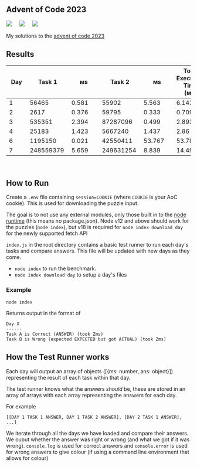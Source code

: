 ## Advent of Code 2023

![](https://img.shields.io/badge/Language-JS-778528?style=for-the-badge) &nbsp; &nbsp; ![](https://img.shields.io/badge/📅%20Day%20-7-118499?style=for-the-badge) &nbsp; &nbsp;  ![](https://img.shields.io/badge/⭐%20Stars%20-12-b5792a?style=for-the-badge)

My solutions to the [advent of code 2023](https://adventofcode.com/2023/)

## Results

Day | Task 1 | ᴍs | Task 2 | ᴍs | Total Execution Time (ᴍs)
-|-|-|-|-|-
1&nbsp;&nbsp;&nbsp;&nbsp;&nbsp;&nbsp;&nbsp;|56465&nbsp;&nbsp;&nbsp;&nbsp;&nbsp;|0.581&nbsp;&nbsp;&nbsp;&nbsp;&nbsp;|55902&nbsp;&nbsp;&nbsp;&nbsp;&nbsp;|5.563&nbsp;&nbsp;&nbsp;&nbsp;&nbsp;|6.143&nbsp;&nbsp;&nbsp;&nbsp;&nbsp;
2&nbsp;&nbsp;&nbsp;&nbsp;&nbsp;&nbsp;&nbsp;|2617&nbsp;&nbsp;&nbsp;&nbsp;&nbsp;&nbsp;|0.376&nbsp;&nbsp;&nbsp;&nbsp;&nbsp;|59795&nbsp;&nbsp;&nbsp;&nbsp;&nbsp;|0.333&nbsp;&nbsp;&nbsp;&nbsp;&nbsp;|0.709&nbsp;&nbsp;&nbsp;&nbsp;&nbsp;
3&nbsp;&nbsp;&nbsp;&nbsp;&nbsp;&nbsp;&nbsp;|535351&nbsp;&nbsp;&nbsp;&nbsp;|2.394&nbsp;&nbsp;&nbsp;&nbsp;&nbsp;|87287096&nbsp;&nbsp;|0.499&nbsp;&nbsp;&nbsp;&nbsp;&nbsp;|2.893&nbsp;&nbsp;&nbsp;&nbsp;&nbsp;
4&nbsp;&nbsp;&nbsp;&nbsp;&nbsp;&nbsp;&nbsp;|25183&nbsp;&nbsp;&nbsp;&nbsp;&nbsp;|1.423&nbsp;&nbsp;&nbsp;&nbsp;&nbsp;|5667240&nbsp;&nbsp;&nbsp;|1.437&nbsp;&nbsp;&nbsp;&nbsp;&nbsp;|2.86&nbsp;&nbsp;&nbsp;&nbsp;&nbsp;&nbsp;
6&nbsp;&nbsp;&nbsp;&nbsp;&nbsp;&nbsp;&nbsp;|1195150&nbsp;&nbsp;&nbsp;|0.021&nbsp;&nbsp;&nbsp;&nbsp;&nbsp;|42550411&nbsp;&nbsp;|53.767&nbsp;&nbsp;&nbsp;&nbsp;|53.788&nbsp;&nbsp;&nbsp;&nbsp;
7&nbsp;&nbsp;&nbsp;&nbsp;&nbsp;&nbsp;&nbsp;|248559379&nbsp;|5.659&nbsp;&nbsp;&nbsp;&nbsp;&nbsp;|249631254&nbsp;|8.839&nbsp;&nbsp;&nbsp;&nbsp;&nbsp;|14.497&nbsp;&nbsp;&nbsp;&nbsp;

<br />

## How to Run

Create a `.env` file containing `session=COOKIE` (where `COOKIE` is your AoC cookie). This is used for downloading the puzzle input.

The goal is to not use any external modules, only those built in to the [node runtime](https://nodejs.org/en/) (this means no package.json). Node v12 and above should work for the puzzles (`node index`), but v18 is required for `node index download day` for the newly supported fetch API

`index.js` in the root directory contains a basic test runner to run each day's tasks and compare answers. This file will be updated with new days as they come.

* `node index` to run the benchmark.
* `node index download day` to setup a day's files

### Example

```
node index
```

Returns output in the format of

```
Day X
------
Task A is Correct (ANSWER) (took Zms)
Task B is Wrong (expected EXPECTED but got ACTUAL) (took Zms)
```

## How the Test Runner works

Each day will output an array of objects ([{ms: number, ans: object}]) representing the result of each task within that day.

The test runner knows what the answers *should* be, these are stored in an array of arrays with each array representing the answers for each day.

For example 

```
[[DAY 1 TASK 1 ANSWER, DAY 1 TASK 2 ANSWER], [DAY 2 TASK 1 ANSWER], ...]
```

We iterate through all the days we have loaded and compare their answers. We ouput whether the answer was right or wrong (and what we got if it was wrong). `console.log` is used for correct answers and `console.error` is used for wrong answers to give colour (if using a command line environment that allows for colour)